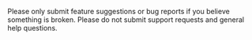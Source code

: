 Please only submit feature suggestions or bug reports if you believe something is broken. Please do not submit support requests and general help questions.
